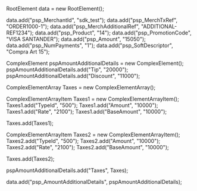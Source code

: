 RootElement data = new RootElement();

data.add("psp_MerchantId", "sdk_test");
data.add("psp_MerchTxRef", "ORDER1000-1");
data.add("psp_MerchAdditionalRef", "ADDITIONAL-REF1234");
data.add("psp_Product", "14");
data.add("psp_PromotionCode", "VISA SANTANDER");
data.add("psp_Amount", "15050");
data.add("psp_NumPayments", "1");
data.add("psp_SoftDescriptor", "Compra Art 15");

ComplexElement pspAmountAdditionalDetails = new ComplexElement();
pspAmountAdditionalDetails.add("Tip", "20000");
pspAmountAdditionalDetails.add("Discount", "11000");

ComplexElementArray Taxes = new ComplexElementArray();

ComplexElementArrayItem Taxes1 = new ComplexElementArrayItem();
Taxes1.add("TypeId", "500");
Taxes1.add("Amount", "10000");
Taxes1.add("Rate", "2100");
Taxes1.add("BaseAmount", "10000");

Taxes.add(Taxes1);

ComplexElementArrayItem Taxes2 = new ComplexElementArrayItem();
Taxes2.add("TypeId", "500");
Taxes2.add("Amount", "10000");
Taxes2.add("Rate", "2100");
Taxes2.add("BaseAmount", "10000");

Taxes.add(Taxes2);

pspAmountAdditionalDetails.add("Taxes", Taxes);

data.add("psp_AmountAdditionalDetails", pspAmountAdditionalDetails);
